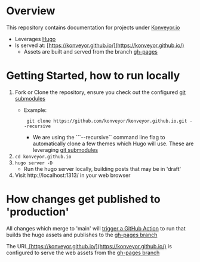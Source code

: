 # Overview
This repository contains documentation for projects under [Konveyor.io](http://konveyor.io)
* Leverages [Hugo](https://gohugo.io/)
* Is served at: [https://konveyor.github.io/](https://konveyor.github.io/)
    * Assets are built and served from the branch [gh-pages](https://github.com/konveyor/konveyor.github.io/tree/gh-pages)

# Getting Started, how to run locally
1. Fork or Clone the repository, ensure you check out the configured [git submodules](https://git-scm.com/book/en/v2/Git-Tools-Submodules)
    * Example:

        ``` git clone https://github.com/konveyor/konveyor.github.io.git --recursive```
            
        * We are using the ```--recursive`` command line flag to automatically clone a few themes which Hugo will use.  These are leveraging [git submodules](https://git-scm.com/book/en/v2/Git-Tools-Submodules) 
2. ```cd konveyor.github.io```
3. ```hugo server -D```
    * Run the hugo server locally, building posts that may be in 'draft'
4. Visit http://localhost:1313/ in your web browser

# How changes get published to 'production'

All changes which merge to 'main' will [trigger a GitHub Action](https://github.com/konveyor/konveyor.github.io/actions) to run that builds the hugo assets and publishes to the [gh-pages branch](https://github.com/konveyor/konveyor.github.io/tree/gh-pages) 

The URL,[https://konveyor.github.io/](https://konveyor.github.io/) is configured to serve the web assets from the [gh-pages branch](https://github.com/konveyor/konveyor.github.io/tree/gh-pages)  